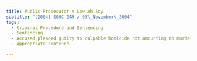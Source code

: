 ```yaml
---
title: Public Prosecutor v Low Ah Soy 
subtitle: "[2004] SGHC 249 / 05\_November\_2004"
tags:
  - Criminal Procedure and Sentencing
  - Sentencing
  - Accused pleaded guilty to culpable homicide not amounting to murder and offence of causing mischief
  - Appropriate sentence.

---
```


